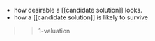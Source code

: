 - how desirable a [[candidate solution]] looks.
- how a [[candidate solution]] is likely to survive

>>1-valuation